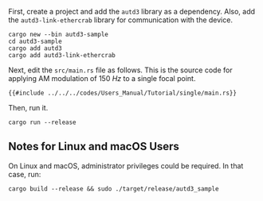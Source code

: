 First, create a project and add the `autd3` library as a dependency.
Also, add the `autd3-link-ethercrab` library for communication with the device.

```shell
cargo new --bin autd3-sample
cd autd3-sample
cargo add autd3
cargo add autd3-link-ethercrab
```

Next, edit the `src/main.rs` file as follows.
This is the source code for applying AM modulation of $\SI{150}{Hz}$ to a single focal point.

```rust,should_panic,name=main.rs,edition2024
{{#include ../../../codes/Users_Manual/Tutorial/single/main.rs}}
```

Then, run it.

```shell
cargo run --release
```

## Notes for Linux and macOS Users

On Linux and macOS, administrator privileges could be required.
In that case, run:
```shell
cargo build --release && sudo ./target/release/autd3_sample
```
